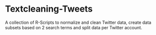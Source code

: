 # Textcleaning-Tweets

A collection of R-Scripts to normalize and clean Twitter data, create data subsets based on 2 search terms and split data per Twitter account.
